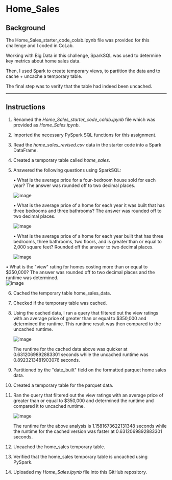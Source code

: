 # Home_Sales

## Background

The Home_Sales_starter_code_colab.ipynb file was provided for this challenge and I coded in CoLab.

Working with Big Data in this challenge, SparkSQL was used to determine key metrics about home sales data. 

Then, I used Spark to create temporary views, to partition the data and to cache + uncache a temporary table. 

The final step was to verify that the table had indeed been uncached.

________________________________________
## Instructions

1.	Renamed the *Home_Sales_starter_code_colab.ipynb* file which was provided as *Home_Sales.ipynb*.

2.	Imported the necessary PySpark SQL functions for this assignment.

3.	Read the *home_sales_revised.csv* data in the starter code into a Spark DataFrame.

4.	Created a temporary table called *home_sales*.

5.	Answered the following questions using SparkSQL:

    •	What is the average price for a four-bedroom house sold for each year?  The answer was rounded off to two decimal places.

     ![image](https://github.com/Mago281/Home_Sales/assets/131424690/c2a4d03b-3517-4349-88ec-41e379feb522)


    •	What is the average price of a home for each year it was built that has three bedrooms and three bathrooms?  The answer was rounded off to two decimal places.

     ![image](https://github.com/Mago281/Home_Sales/assets/131424690/b7b0d2e9-70d2-4662-91c7-0bcf7699071b)


    •	What is the average price of a home for each year built that has three bedrooms, three bathrooms, two floors, and is greater than or equal to 2,000 square feet?  Rounded off the answer to two decimal places.

     ![image](https://github.com/Mago281/Home_Sales/assets/131424690/050989c8-f42d-4bb6-8423-ce85f8a14b03)


  •	What is the "view" rating for homes costing more than or equal to $350,000?  The answer was rounded off to two decimal places and the runtime was determined.  
      ![image](https://github.com/Mago281/Home_Sales/assets/131424690/f8d76388-c05d-4b75-8c45-27d0c80eddd5)

    

6.	Cached the temporary table home_sales_data.


7.	Checked if the temporary table was cached.


8.	Using the cached data, I ran a query that filtered out the view ratings with an average price of greater than or equal to $350,000 and determined the runtime.  This runtime result was then compared to the uncached runtime.

    ![image](https://github.com/Mago281/Home_Sales/assets/131424690/68b8de68-d383-4149-872e-16ab62e785ad)

  
    The runtime for the cached data above was quicker at 0.6312069892883301 seconds while the uncached runtime was 0.8923213481903076 seconds.


9.	Partitioned by the "date_built" field on the formatted parquet home sales data.


10.	Created a temporary table for the parquet data.


11.	Ran the query that filtered out the view ratings with an average price of greater than or equal to $350,000 and determined the runtime and compared it to uncached runtime.

    ![image](https://github.com/Mago281/Home_Sales/assets/131424690/acb61a39-ef80-42b0-827e-e0ca7099a0f5)


    The runtime for the above analysis is 1.1581673622131348 seconds while the runtime for the cached version was faster at 0.6312069892883301 seconds.

12.	Uncached the home_sales temporary table.


13.	Verified that the home_sales temporary table is uncached using PySpark.


14.	Uploaded my *Home_Sales.ipynb* file into this GitHub repository.

